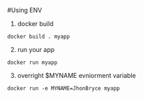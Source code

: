 #Using ENV

1. docker build
```
docker build . myapp
```

2. run your app
```
docker run myapp
```

3. overright $MYNAME evniorment variable
```
docker run -e MYNAME=JhonBryce myapp

```

